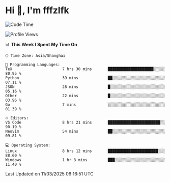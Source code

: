 # Hi 👋, I'm fffzlfk

<!--START_SECTION:waka-->
![Code Time](http://img.shields.io/badge/Code%20Time-1%2C283%20hrs%205%20mins-blue)

![Profile Views](http://img.shields.io/badge/Profile%20Views-0-blue)

📊 **This Week I Spent My Time On** 

```text
🕑︎ Time Zone: Asia/Shanghai

💬 Programming Languages: 
TeX                      7 hrs 30 mins       ████████████████████░░░░░   80.95 % 
Python                   39 mins             ██░░░░░░░░░░░░░░░░░░░░░░░   07.11 % 
JSON                     28 mins             █░░░░░░░░░░░░░░░░░░░░░░░░   05.16 % 
Other                    22 mins             █░░░░░░░░░░░░░░░░░░░░░░░░   03.96 % 
Go                       7 mins              ░░░░░░░░░░░░░░░░░░░░░░░░░   01.39 % 

🔥 Editors: 
VS Code                  8 hrs 21 mins       ███████████████████████░░   90.19 % 
Neovim                   54 mins             ██░░░░░░░░░░░░░░░░░░░░░░░   09.81 % 

💻 Operating System: 
Linux                    8 hrs 12 mins       ██████████████████████░░░   88.60 % 
Windows                  1 hr 3 mins         ███░░░░░░░░░░░░░░░░░░░░░░   11.40 % 
```


 Last Updated on 11/03/2025 06:16:51 UTC
<!--END_SECTION:waka-->
